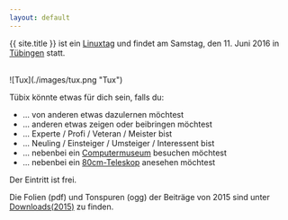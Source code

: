 ```yaml
---
layout: default
---
```


{{ site.title }} ist ein <a href="http://de.wikipedia.org/wiki/Linuxtag" target="_blank">Linuxtag</a> und findet am Samstag, den 11. Juni 2016 in <a href="http://de.wikipedia.org/wiki/T%C3%BCbingen" target="_blank">Tübingen</a> statt.

<br/> 
![Tux](./images/tux.png "Tux")
<br/> 

Tübix könnte etwas für dich sein, falls du:

* ... von anderen etwas dazulernen möchtest
* ... anderen etwas zeigen oder beibringen möchtest
* ... Experte / Profi / Veteran / Meister bist
* ... Neuling / Einsteiger / Umsteiger / Interessent bist
* ... nebenbei ein <a href="http://www.wsi.uni-tuebingen.de/fachbereich/wilhelm-schickard-institut-fuer-informatik/computermuseum.html">Computermuseum</a> besuchen möchtest
* ... nebenbei ein <a href="http://www.physik.uni-tuebingen.de/institute/astronomie-astrophysik/institut/astronomie/observatorium.html">80cm-Teleskop</a> anesehen möchtest

Der Eintritt ist frei. 

<!--Damit wir besser planen können, bitte <a href="../anmeldung/">anmelden</a>.-->

Die Folien (pdf) und Tonspuren (ogg) der Beiträge von 2015 sind unter <a href="../downloads/">Downloads(2015)</a> zu finden.

<!--
## Richtigstellung
Tübix ist keineswegs der "1. Tübinger Linuxtag"!<br/>
Mehr dazu unter  <a href="http://tuebingen.linux.de/old/" target="_blank">tuebingen.linux.de/old/</a>
-->


